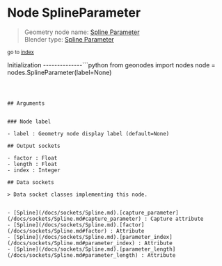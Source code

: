 
# Node SplineParameter

> Geometry node name: [Spline Parameter](https://docs.blender.org/manual/en/latest/modeling/geometry_nodes/curve/spline_parameter.html)<br>
  Blender type: [Spline Parameter](https://docs.blender.org/api/current/bpy.types.GeometryNodeSplineParameter.html)
  
<sub>go to [index](/docs/index.md)</sub>

Initialization
--------------```python
from geonodes import nodes
node = nodes.SplineParameter(label=None)
```



## Arguments


### Node label

- label : Geometry node display label (default=None)

## Output sockets

- factor : Float
- length : Float
- index : Integer

## Data sockets

> Data socket classes implementing this node.
  
  
- [Spline](/docs/sockets/Spline.md).[capture_parameter](/docs/sockets/Spline.md#capture_parameter) : Capture attribute
- [Spline](/docs/sockets/Spline.md).[factor](/docs/sockets/Spline.md#factor) : Attribute
- [Spline](/docs/sockets/Spline.md).[parameter_index](/docs/sockets/Spline.md#parameter_index) : Attribute
- [Spline](/docs/sockets/Spline.md).[parameter_length](/docs/sockets/Spline.md#parameter_length) : Attribute
  

